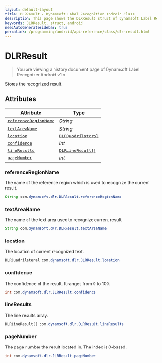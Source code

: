 ```yaml
---
layout: default-layout
title: DLRResult - Dynamsoft Label Recognition Android Class
description: This page shows the DLRResult struct of Dynamsoft Label Recognition for Android Language.
keywords: DLRResult, struct, android
needAutoGenerateSidebar: true
permalink: /programming/android/api-reference/class/dlr-result.html
---
```



# DLRResult

> You are viewing a history document page of Dynamsoft Label Recognizer Android v1.x.

Stores the recognized result.

  

## Attributes
  
| Attribute | Type |
|---------- | ---- |
| [`referenceRegionName`](#referenceregionname) | *String* |
| [`textAreaName`](#textareaname) | *String* |
| [`location`](#location) | [`DLRQuadrilateral`](dlr-quadrilateral.md) |
| [`confidence`](#confidence) | *int* |
| [`lineResults`](#lineresults) | [`DLRLineResult[]`](dlr-line-result.md) |
| [`pageNumber`](#pagenumber) | *int* |


### referenceRegionName
The name of the reference region which is used to recognize the current result.

```java
String com.dynamsoft.dlr.DLRResult.referenceRegionName
```

### textAreaName
The name of the text area used to recognize current result.

```java
String com.dynamsoft.dlr.DLRResult.textAreaName
```

### location
The location of current recognized text.

```java
DLRQuadrilateral com.dynamsoft.dlr.DLRResult.location
```


### confidence
The confidence of the result. It ranges from 0 to 100.

```java
int com.dynamsoft.dlr.DLRResult.confidence
```


### lineResults
The line results array.

```java
DLRLineResult[] com.dynamsoft.dlr.DLRResult.lineResults
```

### pageNumber
The page number the result located in. The index is 0-based.

```java
int com.dynamsoft.dlr.DLRResult.pageNumber
```
